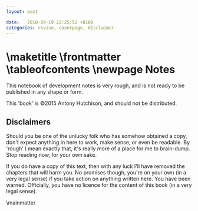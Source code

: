 ```yaml
---
layout: post

date:   2018-09-19 22:25:52 +0100
categories: revise, coverpage, disclaimer
---
```

\maketitle
\frontmatter
\tableofcontents
\newpage
Notes
=====

This notebook of development notes is very rough, and is not ready to be
published in any shape or form.

This 'book' is ©2015 Antony Hutchison, and should not be distributed.

Disclaimers
-----------

Should you be one of the unlucky folk who has somehow obtained a copy,
don't expect anything in here to work, make sense, or even be readable.
By 'rough' I mean exactly that, it's really more of a place for me to
brain-dump. Stop reading now, for your own sake.

If you do have a copy of this text, then with any luck I'll have removed
the chapters that will harm you. No promises though, you're on your own
(in a very legal sense) if you take action on anything written here. You
have been warned. Officially, you have no licence for the content of
this book (in a very legal sense).

\mainmatter
